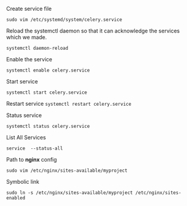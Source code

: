 
Create service file

`sudo vim /etc/systemd/system/celery.service`

Reload the systemctl daemon so that it can acknowledge the services which we made.

`systemctl daemon-reload`

Enable the service

`systemctl enable celery.service`

Start service

`systemctl start celery.service`

Restart service
`systemctl restart celery.service`

Status service

`systemctl status celery.service`

List All Services 

`service  --status-all`

Path to **nginx** config

`sudo vim /etc/nginx/sites-available/myproject`

Symbolic link

`sudo ln -s /etc/nginx/sites-available/myproject /etc/nginx/sites-enabled`
